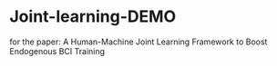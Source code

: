 # Joint-learning-DEMO
for the paper: A Human-Machine Joint Learning Framework to Boost Endogenous BCI Training
